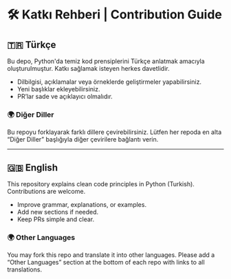 # 🛠️ Katkı Rehberi | Contribution Guide

## 🇹🇷 Türkçe

Bu depo, Python'da temiz kod prensiplerini Türkçe anlatmak amacıyla oluşturulmuştur. Katkı sağlamak isteyen herkes davetlidir.

- Dilbilgisi, açıklamalar veya örneklerde geliştirmeler yapabilirsiniz.
- Yeni başlıklar ekleyebilirsiniz.
- PR’lar sade ve açıklayıcı olmalıdır.

### 🌍 Diğer Diller
Bu repoyu forklayarak farklı dillere çevirebilirsiniz. Lütfen her repoda en alta “Diğer Diller” başlığıyla diğer çevirilere bağlantı verin.

---

## 🇬🇧 English

This repository explains clean code principles in Python (Turkish). Contributions are welcome.

- Improve grammar, explanations, or examples.
- Add new sections if needed.
- Keep PRs simple and clear.

### 🌍 Other Languages
You may fork this repo and translate it into other languages. Please add a “Other Languages” section at the bottom of each repo with links to all translations.
